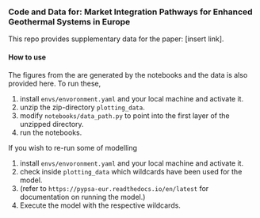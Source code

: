 <!--
SPDX-FileCopyrightText: 2017-2023 The PyPSA-Eur Authors
SPDX-License-Identifier: CC-BY-4.0
-->

### Code and Data for: Market Integration Pathways for Enhanced Geothermal Systems in Europe

This repo provides supplementary data for the paper: [insert link].

#### How to use

The figures from the are generated by the notebooks and the data is also provided here. To run these, 

1. install `envs/envoronment.yaml` and your local machine and activate it.
2. unzip the zip-directory `plotting_data`.
3. modify `notebooks/data_path.py` to point into the first layer of the unzipped directory.
4. run the notebooks.

If you wish to re-run some of modelling

1. install `envs/envoronment.yaml` and your local machine and activate it.
2. check inside `plotting_data` which wildcards have been used for the model.
4. (refer to `https://pypsa-eur.readthedocs.io/en/latest` for documentation on running the model.)
3. Execute the model with the respective wildcards.
